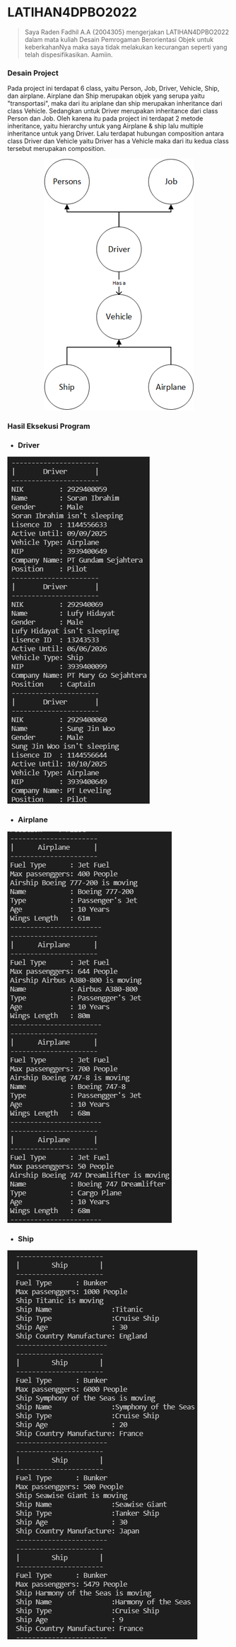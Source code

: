 # LATIHAN4DPBO2022
>Saya Raden Fadhil A.A {2004305} mengerjakan LATIHAN4DPBO2022 dalam mata kuliah Desain Pemrogaman Berorientasi Objek untuk keberkahanNya maka saya tidak melakukan kecurangan seperti yang telah dispesifikasikan. Aamiin.
### Desain Project
Pada project ini terdapat 6 class, yaitu Person, Job, Driver, Vehicle, Ship, dan airplane. Airplane dan Ship merupakan objek yang serupa yaitu "transportasi", maka dari itu ariplane dan ship merupakan inheritance dari class Vehicle. Sedangkan untuk Driver merupakan inheritance dari class Person dan Job. Oleh karena itu pada project ini terdapat 2 metode inheritance, yaitu hierarchy untuk yang Airplane & ship lalu multiple inheritance untuk yang Driver. Lalu terdapat hubungan composition antara class Driver dan Vehicle yaitu Driver has a Vehicle maka dari itu kedua class tersebut merupakan composition.  
<p align = "center">
<img src="https://github.com/Gonken-GN/LATIHAN4DPBO2022/blob/main/Desain.png" alt="Desain Latihan 4"/>
</p>  


### Hasil Eksekusi Program  
- ### Driver
![ScreenShots 1](https://github.com/Gonken-GN/LATIHAN4DPBO2022/blob/main/ScreenShots/Driver.png)
- ### Airplane 
![ScreenShots 2](https://github.com/Gonken-GN/LATIHAN4DPBO2022/blob/main/ScreenShots/Airplane.png)
- ### Ship
![ScreenShots 2](https://github.com/Gonken-GN/LATIHAN4DPBO2022/blob/main/ScreenShots/Ship.png)
